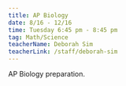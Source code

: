 ```yaml
---
title: AP Biology
date: 8/16 - 12/16
time: Tuesday 6:45 pm - 8:45 pm
tag: Math/Science
teacherName: Deborah Sim
teacherLink: /staff/deborah-sim
---
```


AP Biology preparation.
